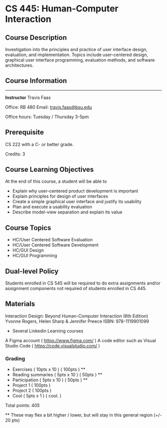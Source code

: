 # CS 445: Human-Computer Interaction


## Course Description
Investigation into the principles and practice of user interface design, evaluation, and implementation. Topics include user-centered design, graphical user interface programming, evaluation methods, and software architectures.

## Course Information
-----
**Instructor** 
Travis Faas

Office: RB 480
Email: travis.faas@bsu.edu

Office hours: Tuesday / Thursday 3-5pm

## Prerequisite
CS 222 with a C- or better grade.

Credits: 3

## Course Learning Objectives
At the end of this course, a student will be able to
- Explain why user-centered product development is important
- Explain principles for design of user interfaces
- Create a simple graphical user interface and justify its usability
- Plan and execute a usability evaluation
- Describe model-view separation and explain its value

## Course Topics
- HC/User Centered Software Evaluation
- HC/User Centered Software Development
- HC/GUI Design
- HC/GUI Programming

## Dual-level Policy
Students enrolled in CS 545 will be required to do extra assignments and/or assignment components not required of students enrolled in CS 445.

## Materials

Interaction Design: Beyond Human-Computer Interaction (6th Edition)
Yvonne Rogers, Helen Sharp & Jennifer Preece 
ISBN: 978-1119901099

+ Several Linkedin Learning courses

A Figma account ( https://www.figma.com/ )
A code editor such as Visual Studio Code  ( https://code.visualstudio.com/ )



### Grading

- Exercises ( 10pts x 10 ) ( 100pts ) **
- Reading summaries ( 5pts x 10 ) ( 50pts ) **
- Participation ( 5pts x 10 ) ( 50pts ) **
- Project 1 ( 100pts )
- Project 2 ( 100pts )
- Cool ( 5pts x 1 ) ( cool. )

Total points: 405

 ** These may flex a bit higher / lower, but will stay in this general region (+/- 20 pts)